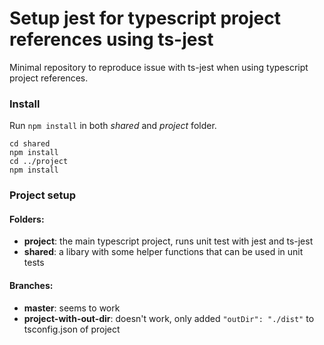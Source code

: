 # Setup jest for typescript project references using ts-jest

Minimal repository to reproduce issue with ts-jest when using typescript project references.

### Install

Run `npm install` in both *shared* and *project* folder.

```
cd shared
npm install
cd ../project
npm install
```

### Project setup
#### Folders:
* **project**: the main typescript project, runs unit test with jest and ts-jest
* **shared**: a libary with some helper functions that can be used in unit tests

#### Branches:
* **master**: seems to work
* **project-with-out-dir**: doesn't work, only added `"outDir": "./dist"` to tsconfig.json of project